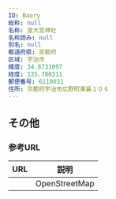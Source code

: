 ```yaml
---
ID: Baory
総称: null
名称: 皇大宮神社
名称読み: null
別名: null
都道府県: 京都府
区域: 宇治市
緯度: 34.8731097
経度: 135.780311
郵便番号: 6110031
住所: 京都府宇治市広野町東裏１０６
---
```


## その他

### 参考URL

| URL | 説明          |
| --- | ------------- |
|     | OpenStreetMap |
